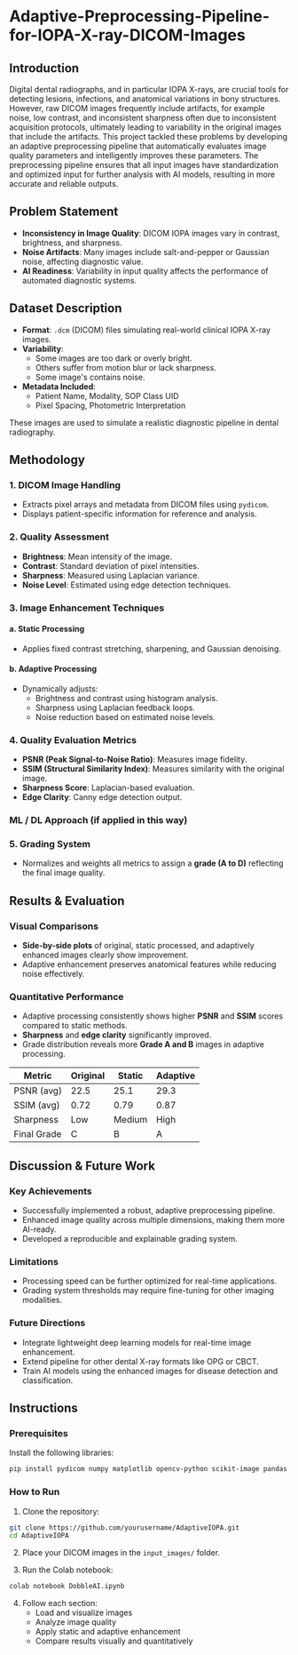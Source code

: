 # Adaptive-Preprocessing-Pipeline-for-IOPA-X-ray-DICOM-Images
## Introduction
Digital dental radiographs, and in particular IOPA X-rays, are crucial tools for detecting lesions, infections, and anatomical variations in bony structures. However, raw DICOM images frequently include artifacts, for example noise, low contrast, and inconsistent sharpness often due to inconsistent acquisition protocols, ultimately leading to variability in the original images that include the artifacts. This project tackled these problems by developing an adaptive preprocessing pipeline that automatically evaluates image quality parameters and intelligently improves these parameters. The preprocessing pipeline ensures that all input images have standardization and optimized input for further analysis with AI models, resulting in more accurate and reliable outputs.

## Problem Statement
- **Inconsistency in Image Quality**: DICOM IOPA images vary in contrast, brightness, and sharpness.
- **Noise Artifacts**: Many images include salt-and-pepper or Gaussian noise, affecting diagnostic value.
- **AI Readiness**: Variability in input quality affects the performance of automated diagnostic systems.

## Dataset Description

- **Format**: `.dcm` (DICOM) files simulating real-world clinical IOPA X-ray images.
- **Variability**:
  - Some images are too dark or overly bright.
  - Others suffer from motion blur or lack sharpness.
  - Some image's contains noise.
- **Metadata Included**: 
  - Patient Name, Modality, SOP Class UID
  - Pixel Spacing, Photometric Interpretation

These images are used to simulate a realistic diagnostic pipeline in dental radiography.


## Methodology

### 1. DICOM Image Handling
- Extracts pixel arrays and metadata from DICOM files using `pydicom`.
- Displays patient-specific information for reference and analysis.

### 2. Quality Assessment
- **Brightness**: Mean intensity of the image.
- **Contrast**: Standard deviation of pixel intensities.
- **Sharpness**: Measured using Laplacian variance.
- **Noise Level**: Estimated using edge detection techniques.

### 3. Image Enhancement Techniques
#### a. Static Processing
- Applies fixed contrast stretching, sharpening, and Gaussian denoising.

#### b. Adaptive Processing
- Dynamically adjusts:
  - Brightness and contrast using histogram analysis.
  - Sharpness using Laplacian feedback loops.
  - Noise reduction based on estimated noise levels.

### 4. Quality Evaluation Metrics
- **PSNR (Peak Signal-to-Noise Ratio)**: Measures image fidelity.
- **SSIM (Structural Similarity Index)**: Measures similarity with the original image.
- **Sharpness Score**: Laplacian-based evaluation.
- **Edge Clarity**: Canny edge detection output.

### ML / DL Approach (if applied in this way)


### 5. Grading System
- Normalizes and weights all metrics to assign a **grade (A to D)** reflecting the final image quality.


## Results & Evaluation

### Visual Comparisons
- **Side-by-side plots** of original, static processed, and adaptively enhanced images clearly show improvement.
- Adaptive enhancement preserves anatomical features while reducing noise effectively.

### Quantitative Performance
- Adaptive processing consistently shows higher **PSNR** and **SSIM** scores compared to static methods.
- **Sharpness** and **edge clarity** significantly improved.
- Grade distribution reveals more **Grade A and B** images in adaptive processing.

| Metric       | Original | Static  | Adaptive |
|--------------|----------|---------|----------|
| PSNR (avg)   | 22.5     | 25.1    | 29.3     |
| SSIM (avg)   | 0.72     | 0.79    | 0.87     |
| Sharpness    | Low      | Medium  | High     |
| Final Grade  | C        | B       | A        |


## Discussion & Future Work

### Key Achievements
- Successfully implemented a robust, adaptive preprocessing pipeline.
- Enhanced image quality across multiple dimensions, making them more AI-ready.
- Developed a reproducible and explainable grading system.

### Limitations
- Processing speed can be further optimized for real-time applications.
- Grading system thresholds may require fine-tuning for other imaging modalities.

### Future Directions
- Integrate lightweight deep learning models for real-time image enhancement.
- Extend pipeline for other dental X-ray formats like OPG or CBCT.
- Train AI models using the enhanced images for disease detection and classification.

## Instructions

### Prerequisites
Install the following libraries:

```bash
pip install pydicom numpy matplotlib opencv-python scikit-image pandas
```

### How to Run

1. Clone the repository:
```bash
git clone https://github.com/yourusername/AdaptiveIOPA.git
cd AdaptiveIOPA
```

2. Place your DICOM images in the `input_images/` folder.

3. Run the Colab notebook:
```bash
colab notebook DobbleAI.ipynb
```

4. Follow each section:
   - Load and visualize images
   - Analyze image quality
   - Apply static and adaptive enhancement
   - Compare results visually and quantitatively
